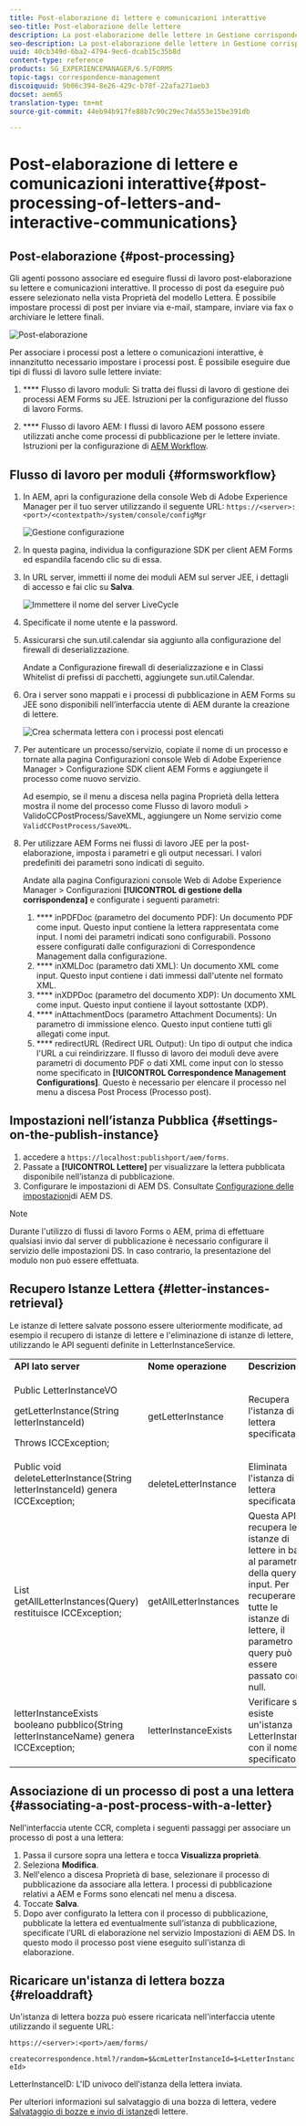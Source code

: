 ```yaml
---
title: Post-elaborazione di lettere e comunicazioni interattive
seo-title: Post-elaborazione delle lettere
description: La post-elaborazione delle lettere in Gestione corrispondenza consente di creare processi di pubblicazione AEM e Forms, come la stampa e l’e-mail, e di integrarli con le lettere.
seo-description: La post-elaborazione delle lettere in Gestione corrispondenza consente di creare processi di pubblicazione AEM e Forms, come la stampa e l’e-mail, e di integrarli con le lettere.
uuid: 40cb349d-6ba2-4794-9ec6-dcab15c35b8d
content-type: reference
products: SG_EXPERIENCEMANAGER/6.5/FORMS
topic-tags: correspondence-management
discoiquuid: 9b06c394-8e26-429c-b78f-22afa271aeb3
docset: aem65
translation-type: tm+mt
source-git-commit: 44eb94b917fe88b7c90c29ec7da553e15be391db

---
```



# Post-elaborazione di lettere e comunicazioni interattive{#post-processing-of-letters-and-interactive-communications}

## Post-elaborazione {#post-processing}

Gli agenti possono associare ed eseguire flussi di lavoro post-elaborazione su lettere e comunicazioni interattive. Il processo di post da eseguire può essere selezionato nella vista Proprietà del modello Lettera. È possibile impostare processi di post per inviare via e-mail, stampare, inviare via fax o archiviare le lettere finali.

![Post-elaborazione](assets/ppoverview.png)

Per associare i processi post a lettere o comunicazioni interattive, è innanzitutto necessario impostare i processi post. È possibile eseguire due tipi di flussi di lavoro sulle lettere inviate:

1. **** Flusso di lavoro moduli: Si tratta dei flussi di lavoro di gestione dei processi AEM Forms su JEE. Istruzioni per la configurazione del flusso di lavoro [](../../forms/using/submit-letter-topostprocess.md#main-pars-header-3)Forms.

1. **** Flusso di lavoro AEM: I flussi di lavoro AEM possono essere utilizzati anche come processi di pubblicazione per le lettere inviate. Istruzioni per la configurazione di [AEM Workflow](../../forms/using/aem-forms-workflow.md).

## Flusso di lavoro per moduli {#formsworkflow}

1. In AEM, apri la configurazione della console Web di Adobe Experience Manager per il tuo server utilizzando il seguente URL: `https://<server>:<port>/<contextpath>/system/console/configMgr`

   ![Gestione configurazione](assets/2configmanager-1.png)

1. In questa pagina, individua la configurazione SDK per client AEM Forms ed espandila facendo clic su di essa.
1. In URL server, immetti il nome dei moduli AEM sul server JEE, i dettagli di accesso e fai clic su **Salva**.

   ![Immettere il nome del server LiveCycle](assets/1cofigmanager.png)

1. Specificate il nome utente e la password.
1. Assicurarsi che sun.util.calendar sia aggiunto alla configurazione del firewall di deserializzazione.

   Andate a Configurazione firewall di deserializzazione e in Classi Whitelist di prefissi di pacchetti, aggiungete sun.util.Calendar.

1. Ora i server sono mappati e i processi di pubblicazione in AEM Forms su JEE sono disponibili nell’interfaccia utente di AEM durante la creazione di lettere.

   ![Crea schermata lettera con i processi post elencati](assets/0configmanager.png)

1. Per autenticare un processo/servizio, copiate il nome di un processo e tornate alla pagina Configurazioni console Web di Adobe Experience Manager > Configurazione SDK client AEM Forms e aggiungete il processo come nuovo servizio.

   Ad esempio, se il menu a discesa nella pagina Proprietà della lettera mostra il nome del processo come Flusso di lavoro moduli > ValidoCCPostProcess/SaveXML, aggiungere un Nome servizio come `ValidCCPostProcess/SaveXML`.

1. Per utilizzare AEM Forms nei flussi di lavoro JEE per la post-elaborazione, imposta i parametri e gli output necessari. I valori predefiniti dei parametri sono indicati di seguito.

   Andate alla pagina Configurazioni console Web di Adobe Experience Manager > Configurazioni **[!UICONTROL di gestione della corrispondenza]** e configurate i seguenti parametri:

   1. **** inPDFDoc (parametro del documento PDF): Un documento PDF come input. Questo input contiene la lettera rappresentata come input. I nomi dei parametri indicati sono configurabili. Possono essere configurati dalle configurazioni di Correspondence Management dalla configurazione.
   1. **** inXMLDoc (parametro dati XML): Un documento XML come input. Questo input contiene i dati immessi dall&#39;utente nel formato XML.
   1. **** inXDPDoc (parametro del documento XDP): Un documento XML come input. Questo input contiene il layout sottostante (XDP).
   1. **** inAttachmentDocs (parametro Attachment Documents): Un parametro di immissione elenco. Questo input contiene tutti gli allegati come input.
   1. **** redirectURL (Redirect URL Output): Un tipo di output che indica l&#39;URL a cui reindirizzare.
   Il flusso di lavoro dei moduli deve avere parametri di documento PDF o dati XML come input con lo stesso nome specificato in **[!UICONTROL Correspondence Management Configurations]**. Questo è necessario per elencare il processo nel menu a discesa Post Process (Processo post).

## Impostazioni nell’istanza Pubblica {#settings-on-the-publish-instance}

1. accedere a `https://localhost:publishport/aem/forms`.
1. Passate a **[!UICONTROL Lettere]** per visualizzare la lettera pubblicata disponibile nell’istanza di pubblicazione.
1. Configurare le impostazioni di AEM DS. Consultate [Configurazione delle impostazioni](../../forms/using/configuring-the-processing-server-url-.md)di AEM DS.

>[!NOTE]
>
>Durante l&#39;utilizzo di flussi di lavoro Forms o AEM, prima di effettuare qualsiasi invio dal server di pubblicazione è necessario configurare il servizio delle impostazioni DS. In caso contrario, la presentazione del modulo non può essere effettuata.

## Recupero Istanze Lettera {#letter-instances-retrieval}

Le istanze di lettere salvate possono essere ulteriormente modificate, ad esempio il recupero di istanze di lettere e l&#39;eliminazione di istanze di lettere, utilizzando le API seguenti definite in LetterInstanceService.

<table>
 <tbody>
  <tr>
   <td><strong>API lato server</strong></td>
   <td><strong>Nome operazione</strong></td>
   <td><strong>Descrizione</strong></td>
  </tr>
  <tr>
   <td><p>Public LetterInstanceVO</p> <p>getLetterInstance(String letterInstanceId)</p> <p>Throws ICCException; </p> </td>
   <td>getLetterInstance</td>
   <td>Recupera l'istanza di lettera specificata </td>
  </tr>
  <tr>
   <td>Public void deleteLetterInstance(String letterInstanceId) genera ICCException; </td>
   <td>deleteLetterInstance </td>
   <td>Eliminata l'istanza di lettera specificata </td>
  </tr>
  <tr>
   <td>List getAllLetterInstances(Query) restituisce ICCException; </td>
   <td>getAllLetterInstances </td>
   <td>Questa API recupera le istanze di lettere in base al parametro della query di input. Per recuperare tutte le istanze di lettere, il parametro query può essere passato come null.<br /> </td>
  </tr>
  <tr>
   <td>letterInstanceExists booleano pubblico(String letterInstanceName) genera ICCException; </td>
   <td>letterInstanceExists </td>
   <td>Verificare se esiste un'istanza LetterInstance con il nome specificato </td>
  </tr>
 </tbody>
</table>

## Associazione di un processo di post a una lettera {#associating-a-post-process-with-a-letter}

Nell&#39;interfaccia utente CCR, completa i seguenti passaggi per associare un processo di post a una lettera:

1. Passa il cursore sopra una lettera e tocca **Visualizza proprietà**.
1. Seleziona **Modifica**.
1. Nell&#39;elenco a discesa Proprietà di base, selezionare il processo di pubblicazione da associare alla lettera. I processi di pubblicazione relativi a AEM e Forms sono elencati nel menu a discesa.
1. Toccate **Salva**.
1. Dopo aver configurato la lettera con il processo di pubblicazione, pubblicate la lettera ed eventualmente sull’istanza di pubblicazione, specificate l’URL di elaborazione nel servizio Impostazioni di AEM DS. In questo modo il processo post viene eseguito sull&#39;istanza di elaborazione.

## Ricaricare un&#39;istanza di lettera bozza {#reloaddraft}

Un&#39;istanza di lettera bozza può essere ricaricata nell&#39;interfaccia utente utilizzando il seguente URL:

`https://<server>:<port>/aem/forms/`

`createcorrespondence.html?/random=$&cmLetterInstanceId=$<LetterInstanceId>`

LetterInstanceID: L&#39;ID univoco dell&#39;istanza della lettera inviata.

Per ulteriori informazioni sul salvataggio di una bozza di lettera, vedere [Salvataggio di bozze e invio di istanze](../../forms/using/create-correspondence.md#savingdrafts)di lettere.
